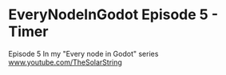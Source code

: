 # EveryNodeInGodot Episode 5 - Timer
Episode 5 In my "Every node in Godot" series
www.youtube.com/TheSolarString

